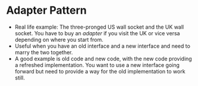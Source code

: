﻿# Adapter Pattern

- Real life example: The three-pronged US wall socket and the UK wall socket. You have to buy an _adapter_ if you visit the UK or vice versa depending on where you start from.
- Useful when you have an old interface and a new interface and need to marry the two together.
- A good example is old code and new code, with the new code providing a refreshed implementation. You want to use a new interface going forward but need to provide a way for the old implementation to work still.


